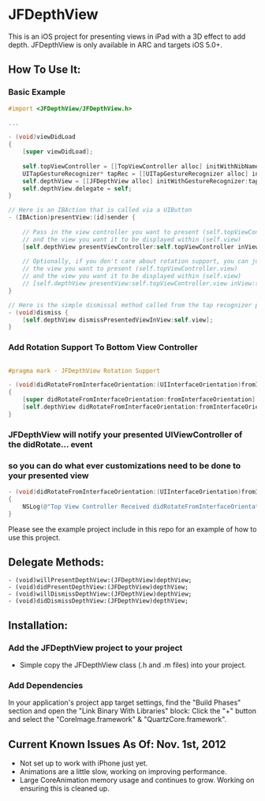 JFDepthView
===========

This is an iOS project for presenting views in iPad with a 3D effect to add depth. JFDepthView is only available in ARC and targets iOS 5.0+.

How To Use It:
-------------

### Basic Example

```objective-c
#import <JFDepthView/JFDepthView.h>

...

- (void)viewDidLoad
{
    [super viewDidLoad];
    
    self.topViewController = [[TopViewController alloc] initWithNibName:@"TopViewController" bundle:nil];
    UITapGestureRecognizer* tapRec = [[UITapGestureRecognizer alloc] initWithTarget:self action:@selector(dismiss)];
    self.depthView = [[JFDepthView alloc] initWithGestureRecognizer:tapRec];
    self.depthView.delegate = self;
}

// Here is an IBAction that is called via a UIButton
- (IBAction)presentView:(id)sender {
    
    // Pass in the view controller you want to present (self.topViewController) 
    // and the view you want it to be displayed within (self.view)
    [self.depthView presentViewController:self.topViewController inView:self.view];
    
    // Optionally, if you don't care about rotation support, you can just pass in 
    // the view you want to present (self.topViewController.view) 
    // and the view you want it to be displayed within (self.view)
    // [self.depthView presentView:self.topViewController.view inView:self.view];
}

// Here is the simple dismissal method called from the tap recognizer passed into init method of JFDepthView
- (void)dismiss {
    [self.depthView dismissPresentedViewInView:self.view];
}
```
### Add Rotation Support To Bottom View Controller
```objective-c

#pragma mark - JFDepthView Rotation Support

- (void)didRotateFromInterfaceOrientation:(UIInterfaceOrientation)fromInterfaceOrientation
{
    [super didRotateFromInterfaceOrientation:fromInterfaceOrientation];
    [self.depthView didRotateFromInterfaceOrientation:fromInterfaceOrientation];
}
```

### JFDepthView will notify your presented UIViewController of the didRotate... event
### so you can do what ever customizations need to be done to your presented view
```objective-c
- (void)didRotateFromInterfaceOrientation:(UIInterfaceOrientation)fromInterfaceOrientation
{
    NSLog(@"Top View Controller Received didRotateFromInterfaceOrientation: event from JFDepthView");
}
```


Please see the example project include in this repo for an example of how to use this project.
    
Delegate Methods:
----------------

    - (void)willPresentDepthView:(JFDepthView)depthView;
    - (void)didPresentDepthView:(JFDepthView)depthView;
    - (void)willDismissDepthView:(JFDepthView)depthView;
    - (void)didDismissDepthView:(JFDepthView)depthView;
    
Installation:
------------

### Add the JFDepthView project to your project

- Simple copy the JFDepthView class (.h and .m files) into your project.

### Add Dependencies

In your application's project app target settings, find the "Build Phases" section and open the "Link Binary With Libraries" block:
Click the "+" button and select the "CoreImage.framework" & "QuartzCore.framework".

Current Known Issues As Of: Nov. 1st, 2012
-------------------------------------------

- Not set up to work with iPhone just yet.
- Animations are a little slow, working on improving performance.
- Large CoreAnimation memory usage and continues to grow. Working on ensuring this is cleaned up.